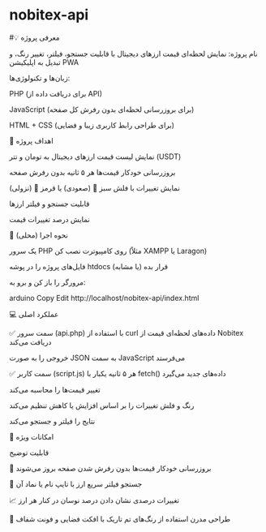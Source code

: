 # nobitex-api

#💡 معرفی پروژه


نام پروژه: نمایش لحظه‌ای قیمت ارزهای دیجیتال با قابلیت جستجو، فیلتر، تغییر رنگ، و تبدیل به اپلیکیشن PWA

زبان‌ها و تکنولوژی‌ها:

PHP (برای دریافت داده از API)

JavaScript (برای بروزرسانی لحظه‌ای بدون رفرش کل صفحه)

HTML + CSS (برای طراحی رابط کاربری زیبا و فضایی)



🎯 اهداف پروژه

نمایش لیست قیمت ارزهای دیجیتال به تومان و تتر (USDT)

بروزرسانی خودکار قیمت‌ها هر ۵ ثانیه بدون رفرش صفحه

نمایش تغییرات با فلش سبز 🔼 (صعودی) یا قرمز 🔽 (نزولی)

قابلیت جستجو و فیلتر ارزها

نمایش درصد تغییرات قیمت


🔧 نحوه اجرا (محلی)

یک سرور PHP روی کامپیوترت نصب کن (مثلاً XAMPP یا Laragon)

فایل‌های پروژه را در پوشه htdocs (یا مشابه) قرار بده

مرورگر را باز کن و برو به:

arduino
Copy
Edit
http://localhost/nobitex-api/index.html



💻 عملکرد اصلی

✅ سمت سرور (api.php)
با استفاده از curl داده‌های لحظه‌ای قیمت از Nobitex دریافت می‌کند

خروجی را به صورت JSON به سمت JavaScript می‌فرستد

✅ سمت کاربر (script.js)
هر ۵ ثانیه یکبار با fetch() داده‌های جدید می‌گیرد

تغییر قیمت‌ها را محاسبه می‌کند

رنگ و فلش تغییرات را بر اساس افزایش یا کاهش تنظیم می‌کند

نتایج را فیلتر و جستجو می‌کند



🌟 امکانات ویژه

قابلیت	توضیح


🔄 بروزرسانی خودکار	قیمت‌ها بدون رفرش شدن صفحه بروز می‌شوند

🔎 جستجو	فیلتر سریع ارز با تایپ نام یا نماد آن

📈 تغییرات درصدی	نشان دادن درصد نوسان در کنار هر ارز

🎨 طراحی مدرن	استفاده از رنگ‌های تم تاریک با افکت فضایی و فونت شفاف
